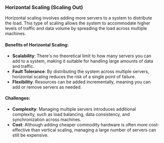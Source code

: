 ### **Horizontal Scaling (Scaling Out)**

Horizontal scaling involves adding more servers to a system to distribute the load. This type of scaling allows the system to accommodate higher levels of traffic and data volume by spreading the load across multiple machines.

#### Benefits of Horizontal Scaling:

- **Scalability**: There's no theoretical limit to how many servers you can add to a system, making it suitable for handling large amounts of data and traffic.
- **Fault Tolerance**: By distributing the system across multiple servers, horizontal scaling reduces the risk of a single point of failure.
- **Flexibility**: Resources can be added incrementally, meaning you can add or remove servers as needed.

#### Challenges:

- **Complexity**: Managing multiple servers introduces additional complexity, such as load balancing, data consistency, and synchronization across machines.
- **Cost**: Although adding cheaper commodity hardware is often more cost-effective than vertical scaling, managing a large number of servers can still be expensive.